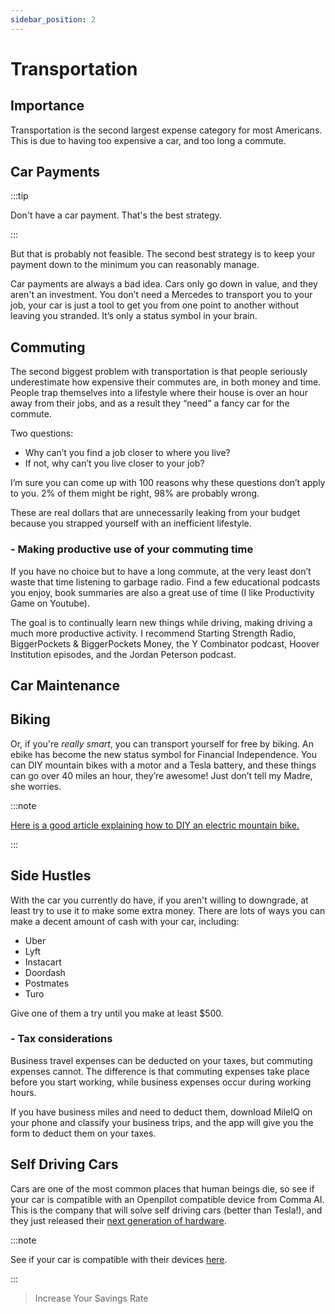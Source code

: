 ```yaml
---
sidebar_position: 2
---
```


# Transportation

## Importance

Transportation is the second largest expense category for most Americans. This is due to having too expensive a car, and too long a commute.

## Car Payments

:::tip

Don't have a car payment. That's the best strategy. 

:::

But that is probably not feasible. The second best strategy is to keep your payment down to the minimum you can reasonably manage. 

Car payments are always a bad idea. Cars only go down in value, and they aren't an investment. You don’t need a Mercedes to transport you to your job, your car is just a tool to get you from one point to another without leaving you stranded. It’s only a status symbol in your brain. 

## Commuting

The second biggest problem with transportation is that people seriously underestimate how expensive their commutes are, in both money and time. People trap themselves into a lifestyle where their house is over an hour away from their jobs, and as a result they “need” a fancy car for the commute.

Two questions:
- Why can’t you find a job closer to where you live? 
- If not, why can’t you live closer to your job? 

I’m sure you can come up with 100 reasons why these questions don’t apply to you. 2% of them might be right, 98% are probably wrong. 

These are real dollars that are unnecessarily leaking from your budget because you strapped yourself with an inefficient lifestyle.

### - Making productive use of your commuting time

If you have no choice but to have a long commute, at the very least don’t waste that time listening to garbage radio. Find a few educational podcasts you enjoy, book summaries are also a great use of time (I like Productivity Game on Youtube). 

The goal is to continually learn new things while driving, making driving a much more productive activity. I recommend Starting Strength Radio, BiggerPockets & BiggerPockets Money, the Y Combinator podcast, Hoover Institution episodes, and the Jordan Peterson podcast.

## Car Maintenance

## Biking

Or, if you're *really smart*, you can transport yourself for free by biking. An ebike has become the new status symbol for Financial Independence. You can DIY mountain bikes with a motor and a Tesla battery, and these things can go over 40 miles an hour, they’re awesome! Just don’t tell my Madre, she worries.

:::note

[Here is a good article explaining how to DIY an electric mountain bike.](https://www.mrmoneymustache.com/2016/05/25/recipe-for-a-badass-diy-electric-mountain-bike/)

:::

## Side Hustles

With the car you currently do have, if you aren't willing to downgrade, at least try to use it to make some extra money. There are lots of ways you can make a decent amount of cash with your car, including:
- Uber
- Lyft
- Instacart
- Doordash
- Postmates
- Turo

Give one of them a try until you make at least $500.

### - Tax considerations

Business travel expenses can be deducted on your taxes, but commuting expenses cannot. The difference is that commuting expenses take place before you start working, while business expenses occur during working hours. 

If you have business miles and need to deduct them, download MileIQ on your phone and classify your business trips, and the app will give you the form to deduct them on your taxes.

## Self Driving Cars

Cars are one of the most common places that human beings die, so see if your car is compatible with an Openpilot compatible device from Comma AI. This is the company that will solve self driving cars (better than Tesla!), and they just released their [next generation of hardware](https://comma.ai/shop/products/three). 

:::note

See if your car is compatible with their devices [here](https://comma.ai/vehicles). 

:::

>Increase Your Savings Rate
